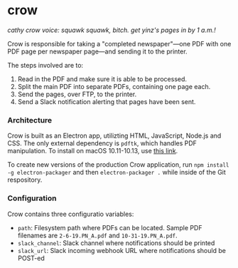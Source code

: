 # crow

_cathy crow voice: squawk squawk, bitch. get yinz's pages in by 1 a.m.!_

Crow is responsible for taking a "completed newspaper"—one PDF with
one PDF page per newspaper page—and sending it to the printer.

The steps involved are to:

1. Read in the PDF and make sure it is able to be processed.
2. Split the main PDF into separate PDFs, containing one page each.
3. Send the pages, over FTP, to the printer.
4. Send a Slack notification alerting that pages have been sent.

### Architecture

Crow is built as an Electron app, utilizting HTML, JavaScript, Node.js
and CSS. The only external dependency is `pdftk`, which handles PDF
manipulation. To install on macOS 10.11-10.13, use [this link](https://www.pdflabs.com/tools/pdftk-the-pdf-toolkit/pdftk_server-2.02-mac_osx-10.11-setup.pkg).

To create new versions of the production Crow application, run `npm
install -g electron-packager` and then `electron-packager .` while
inside of the Git respository.

### Configuration

Crow contains three configuratio variables:

- `path`: Filesystem path where PDFs can be located. Sample PDF
  filenames are `2-6-19.PN_A.pdf` and `10-31-19.PN_A.pdf`.
- `slack_channel`: Slack channel where notifications should be printed
- `slack_url`: Slack incoming webhook URL where notifications should be
  POST-ed
